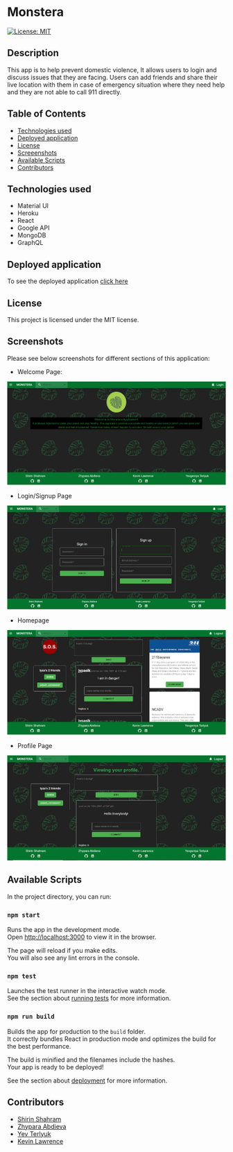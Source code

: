 # Monstera
  [![License: MIT](https://img.shields.io/badge/License-MIT-yellow.svg)](https://opensource.org/licenses/MIT)

## Description

This app is to help prevent domestic violence, It allows users to login and discuss issues that they are facing. Users can add friends and share their live location with them in case of emergency situation where they need help and they are not able to call 911 directly.

 ## Table of Contents

  * [Technologies used](#technologies-used)
  * [Deployed application](#deployed-application)
  * [License](#license)
  * [Screeenshots](#screenshots)
  * [Available Scripts](#available-scripts)
  * [Contributors](#contributors)

## Technologies used

- Material UI
- Heroku
- React
- Google API
- MongoDB
- GraphQL

 ## Deployed application
 
To see the deployed application [click here](https://monstera2.herokuapp.com/)

 ## License

This project is licensed under the MIT license.

## Screenshots

Please see below screenshots for different sections of this application:

* Welcome Page:

![alt=welcome](./client/src/images/welcome.JPG)

* Login/Signup Page

![alt=login](./client/src/images/login.JPG)

* Homepage

![alt=homepage](./client/src/images/homepage.JPG)

* Profile Page

![alt=profile](./client/src/images/profile.JPG)

## Available Scripts

In the project directory, you can run:

### `npm start`

Runs the app in the development mode.\
Open [http://localhost:3000](http://localhost:3000) to view it in the browser.

The page will reload if you make edits.\
You will also see any lint errors in the console.

### `npm test`

Launches the test runner in the interactive watch mode.\
See the section about [running tests](https://facebook.github.io/create-react-app/docs/running-tests) for more information.

### `npm run build`

Builds the app for production to the `build` folder.\
It correctly bundles React in production mode and optimizes the build for the best performance.

The build is minified and the filenames include the hashes.\
Your app is ready to be deployed!

See the section about [deployment](https://facebook.github.io/create-react-app/docs/deployment) for more information.

## Contributors

* [Shirin Shahram](https://github.com/sshahram)
* [Zhypara Abdieva](https://github.com/jypara-git)
* [Yev Terlyuk](https://github.com/down-dive)
* [Kevin Lawrence](https://github.com/kingkevin05)
